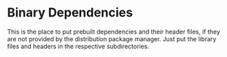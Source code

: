 Binary Dependencies
===================

This is the place to put prebuilt dependencies and their header files, if they are not provided by the distribution package manager.
Just put the library files and headers in the respective subdirectories.
